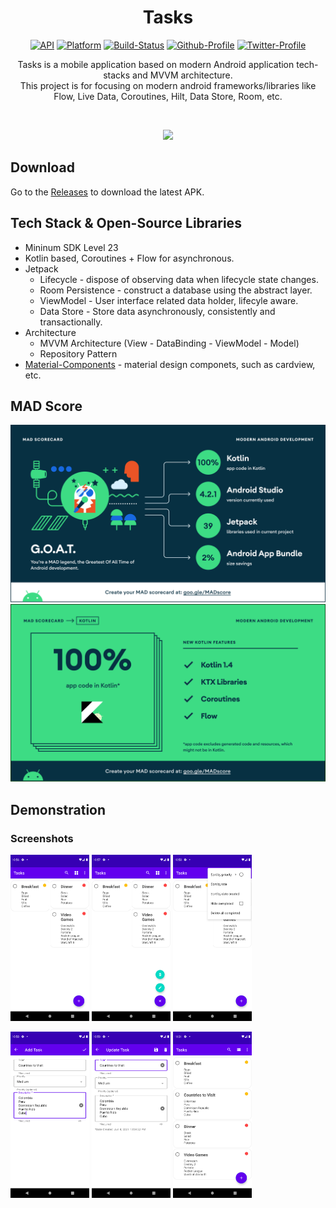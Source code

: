 <h1 align="center">Tasks</h1>

<p align="center">
    <a href="https://android-arsenal.com/api?level=23"><img alt="API" src="https://img.shields.io/badge/API-23%2B-orange.svg?style=flat"/></a>
    <a href=""><img alt="Platform" src="https://img.shields.io/badge/platform-Android-green.svg?style=flat"/></a>
    <a href=""><img alt="Build-Status" src="https://shields.io/badge/build-passing-brightgreen?style=flat&logo=github"/></a>
    <a href="https://github.com/NorbertoTaveras"><img alt="Github-Profile" src="https://img.shields.io/badge/Github-NorbertoTaveras-blue?style=flat&logo=github"/></a>
    <a href="https://twitter.com/TaverasN"><img alt="Twitter-Profile" src="https://img.shields.io/badge/Twitter-TaverasN-purple?style=flat&logo=twitter"/></a>
</p>

<p align="center">
  Tasks is a mobile application based on modern Android application tech-stacks and MVVM architecture.<br>This project is for focusing on modern android frameworks/libraries like Flow, Live Data, Coroutines, Hilt, Data Store, Room, etc.<br>
</p>
</br>

<p align="center">
    <img src ="https://github.com/NorbertoTaveras/todo-kotlin/blob/main/assets/tasks_github_icon.png" width="40%"/>
</p>

## Download
Go to the [Releases](https://github.com/NorbertoTaveras/todo-kotlin/releases) to download the latest APK.

## Tech Stack & Open-Source Libraries
- Mininum SDK Level 23
- Kotlin based, Coroutines + Flow for asynchronous.
- Jetpack
    - Lifecycle - dispose of observing data when lifecycle state changes.
    - Room Persistence - construct a database using the abstract layer.
    - ViewModel - User interface related data holder, lifecyle aware.
    - Data Store - Store data asynchronously, consistently and transactionally.
- Architecture
    - MVVM Architecture (View - DataBinding - ViewModel - Model)
    - Repository Pattern
- [Material-Components](https://github.com/material-components/material-components-android) - material design componets, such as cardview, etc.

## MAD Score
<img src="/assets/summary.png">
<img src="/assets/kotlin.png">

## Demonstration

### Screenshots
<p>
    <img src="/assets/screenshot_1.png" width="25%"/>
    <img src="/assets/screenshot_2.png" width="25%"/>
    <img src="/assets/screenshot_3.png" width="25%"/>
</p>

<p>
    <img src="/assets/screenshot_4.png" width="25%"/>
    <img src="/assets/screenshot_5.png" width="25%"/>
    <img src="/assets/screenshot_6.png" width="25%"/>
</p>
